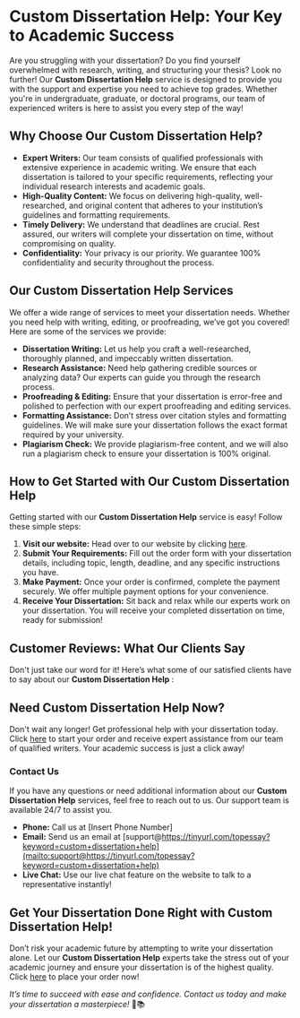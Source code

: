 # Custom Dissertation Help: Your Key to Academic Success

Are you struggling with your dissertation? Do you find yourself overwhelmed with research, writing, and structuring your thesis? Look no further! Our **Custom Dissertation Help** service is designed to provide you with the support and expertise you need to achieve top grades. Whether you're in undergraduate, graduate, or doctoral programs, our team of experienced writers is here to assist you every step of the way!

## Why Choose Our Custom Dissertation Help?

- **Expert Writers:** Our team consists of qualified professionals with extensive experience in academic writing. We ensure that each dissertation is tailored to your specific requirements, reflecting your individual research interests and academic goals.
- **High-Quality Content:** We focus on delivering high-quality, well-researched, and original content that adheres to your institution’s guidelines and formatting requirements.
- **Timely Delivery:** We understand that deadlines are crucial. Rest assured, our writers will complete your dissertation on time, without compromising on quality.
- **Confidentiality:** Your privacy is our priority. We guarantee 100% confidentiality and security throughout the process.

## Our Custom Dissertation Help Services

We offer a wide range of services to meet your dissertation needs. Whether you need help with writing, editing, or proofreading, we’ve got you covered! Here are some of the services we provide:

- **Dissertation Writing:** Let us help you craft a well-researched, thoroughly planned, and impeccably written dissertation.
- **Research Assistance:** Need help gathering credible sources or analyzing data? Our experts can guide you through the research process.
- **Proofreading & Editing:** Ensure that your dissertation is error-free and polished to perfection with our expert proofreading and editing services.
- **Formatting Assistance:** Don’t stress over citation styles and formatting guidelines. We will make sure your dissertation follows the exact format required by your university.
- **Plagiarism Check:** We provide plagiarism-free content, and we will also run a plagiarism check to ensure your dissertation is 100% original.

## How to Get Started with Our Custom Dissertation Help

Getting started with our **Custom Dissertation Help** service is easy! Follow these simple steps:

1. **Visit our website:** Head over to our website by clicking [here](https://tinyurl.com/topessay?keyword=custom+dissertation+help).
2. **Submit Your Requirements:** Fill out the order form with your dissertation details, including topic, length, deadline, and any specific instructions you have.
3. **Make Payment:** Once your order is confirmed, complete the payment securely. We offer multiple payment options for your convenience.
4. **Receive Your Dissertation:** Sit back and relax while our experts work on your dissertation. You will receive your completed dissertation on time, ready for submission!

## Customer Reviews: What Our Clients Say

Don't just take our word for it! Here’s what some of our satisfied clients have to say about our **Custom Dissertation Help** :

## Need Custom Dissertation Help Now?

Don't wait any longer! Get professional help with your dissertation today. Click [here](https://tinyurl.com/topessay?keyword=custom+dissertation+help) to start your order and receive expert assistance from our team of qualified writers. Your academic success is just a click away!

### Contact Us

If you have any questions or need additional information about our **Custom Dissertation Help** services, feel free to reach out to us. Our support team is available 24/7 to assist you.

- **Phone:** Call us at [Insert Phone Number]
- **Email:** Send us an email at [support@https://tinyurl.com/topessay?keyword=custom+dissertation+help](mailto:support@https://tinyurl.com/topessay?keyword=custom+dissertation+help)
- **Live Chat:** Use our live chat feature on the website to talk to a representative instantly!

## Get Your Dissertation Done Right with Custom Dissertation Help!

Don’t risk your academic future by attempting to write your dissertation alone. Let our **Custom Dissertation Help** experts take the stress out of your academic journey and ensure your dissertation is of the highest quality. Click [here](https://tinyurl.com/topessay?keyword=custom+dissertation+help) to place your order now!

_It’s time to succeed with ease and confidence. Contact us today and make your dissertation a masterpiece!_ 🚀📚
